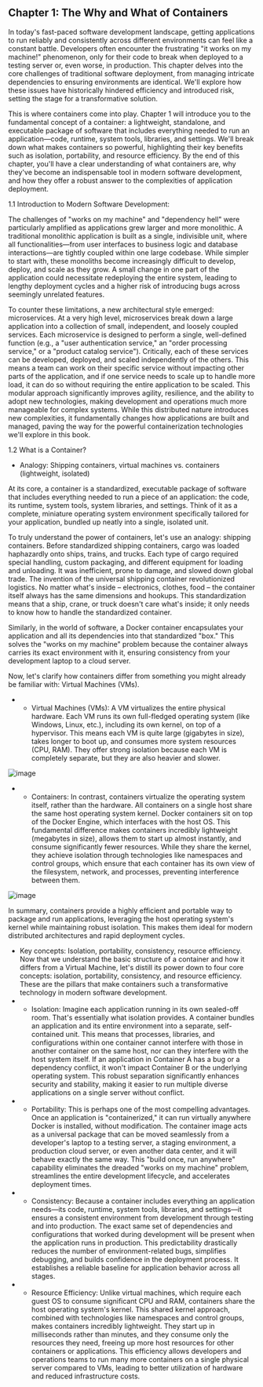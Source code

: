 ## Chapter 1: The Why and What of Containers

In today's fast-paced software development landscape, getting applications to run reliably and consistently across different environments can feel like a constant battle. Developers often encounter the frustrating "it works on my machine!" phenomenon, only for their code to break when deployed to a testing server or, even worse, in production. This chapter delves into the core challenges of traditional software deployment, from managing intricate dependencies to ensuring environments are identical. We'll explore how these issues have historically hindered efficiency and introduced risk, setting the stage for a transformative solution.

This is where containers come into play. Chapter 1 will introduce you to the fundamental concept of a container: a lightweight, standalone, and executable package of software that includes everything needed to run an application—code, runtime, system tools, libraries, and settings. We'll break down what makes containers so powerful, highlighting their key benefits such as isolation, portability, and resource efficiency. By the end of this chapter, you'll have a clear understanding of what containers are, why they've become an indispensable tool in modern software development, and how they offer a robust answer to the complexities of application deployment.

1.1 Introduction to Modern Software Development:

The challenges of "works on my machine" and "dependency hell" were particularly amplified as applications grew larger and more monolithic. A traditional monolithic application is built as a single, indivisible unit, where all functionalities—from user interfaces to business logic and database interactions—are tightly coupled within one large codebase. While simpler to start with, these monoliths become increasingly difficult to develop, deploy, and scale as they grow. A small change in one part of the application could necessitate redeploying the entire system, leading to lengthy deployment cycles and a higher risk of introducing bugs across seemingly unrelated features.

To counter these limitations, a new architectural style emerged: microservices. At a very high level, microservices break down a large application into a collection of small, independent, and loosely coupled services. Each microservice is designed to perform a single, well-defined function (e.g., a "user authentication service," an "order processing service," or a "product catalog service"). Critically, each of these services can be developed, deployed, and scaled independently of the others. This means a team can work on their specific service without impacting other parts of the application, and if one service needs to scale up to handle more load, it can do so without requiring the entire application to be scaled. This modular approach significantly improves agility, resilience, and the ability to adopt new technologies, making development and operations much more manageable for complex systems. While this distributed nature introduces new complexities, it fundamentally changes how applications are built and managed, paving the way for the powerful containerization technologies we'll explore in this book.

1.2 What is a Container?

* Analogy:
Shipping containers, virtual machines vs. containers (lightweight, isolated)

At its core, a container is a standardized, executable package of software that includes everything needed to run a piece of an application: the code, its runtime, system tools, system libraries, and settings. Think of it as a complete, miniature operating system environment specifically tailored for your application, bundled up neatly into a single, isolated unit.

To truly understand the power of containers, let's use an analogy: shipping containers. Before standardized shipping containers, cargo was loaded haphazardly onto ships, trains, and trucks. Each type of cargo required special handling, custom packaging, and different equipment for loading and unloading. It was inefficient, prone to damage, and slowed down global trade. The invention of the universal shipping container revolutionized logistics. No matter what's inside – electronics, clothes, food – the container itself always has the same dimensions and hookups. This standardization means that a ship, crane, or truck doesn't care what's inside; it only needs to know how to handle the standardized container.

Similarly, in the world of software, a Docker container encapsulates your application and all its dependencies into that standardized "box." This solves the "works on my machine" problem because the container always carries its exact environment with it, ensuring consistency from your development laptop to a cloud server.

Now, let's clarify how containers differ from something you might already be familiar with: Virtual Machines (VMs).

* * Virtual Machines (VMs):
A VM virtualizes the entire physical hardware. Each VM runs its own full-fledged operating system (like Windows, Linux, etc.), including its own kernel, on top of a hypervisor. This means each VM is quite large (gigabytes in size), takes longer to boot up, and consumes more system resources (CPU, RAM). They offer strong isolation because each VM is completely separate, but they are also heavier and slower.

![image](https://github.com/user-attachments/assets/6e23013f-adda-49e6-9246-7b3a28cdb85a)


* * Containers:
In contrast, containers virtualize the operating system itself, rather than the hardware. All containers on a single host share the same host operating system kernel. Docker containers sit on top of the Docker Engine, which interfaces with the host OS. This fundamental difference makes containers incredibly lightweight (megabytes in size), allows them to start up almost instantly, and consume significantly fewer resources. While they share the kernel, they achieve isolation through technologies like namespaces and control groups, which ensure that each container has its own view of the filesystem, network, and processes, preventing interference between them.

![image](https://github.com/user-attachments/assets/bc104d08-923e-4fbb-8658-167e8ac77dd7)

In summary, containers provide a highly efficient and portable way to package and run applications, leveraging the host operating system's kernel while maintaining robust isolation. This makes them ideal for modern distributed architectures and rapid deployment cycles.

* Key concepts: Isolation, portability, consistency, resource efficiency.
Now that we understand the basic structure of a container and how it differs from a Virtual Machine, let's distill its power down to four core concepts: isolation, portability, consistency, and resource efficiency. These are the pillars that make containers such a transformative technology in modern software development.
* * Isolation: Imagine each application running in its own sealed-off room. That's essentially what isolation provides. A container bundles an application and its entire environment into a separate, self-contained unit. This means that processes, libraries, and configurations within one container cannot interfere with those in another container on the same host, nor can they interfere with the host system itself. If an application in Container A has a bug or a dependency conflict, it won't impact Container B or the underlying operating system. This robust separation significantly enhances security and stability, making it easier to run multiple diverse applications on a single server without conflict.
* * Portability: This is perhaps one of the most compelling advantages. Once an application is "containerized," it can run virtually anywhere Docker is installed, without modification. The container image acts as a universal package that can be moved seamlessly from a developer's laptop to a testing server, a staging environment, a production cloud server, or even another data center, and it will behave exactly the same way. This "build once, run anywhere" capability eliminates the dreaded "works on my machine" problem, streamlines the entire development lifecycle, and accelerates deployment times.
* * Consistency: Because a container includes everything an application needs—its code, runtime, system tools, libraries, and settings—it ensures a consistent environment from development through testing and into production. The exact same set of dependencies and configurations that worked during development will be present when the application runs in production. This predictability drastically reduces the number of environment-related bugs, simplifies debugging, and builds confidence in the deployment process. It establishes a reliable baseline for application behavior across all stages.
* * Resource Efficiency: Unlike virtual machines, which require each guest OS to consume significant CPU and RAM, containers share the host operating system's kernel. This shared kernel approach, combined with technologies like namespaces and control groups, makes containers incredibly lightweight. They start up in milliseconds rather than minutes, and they consume only the resources they need, freeing up more host resources for other containers or applications. This efficiency allows developers and operations teams to run many more containers on a single physical server compared to VMs, leading to better utilization of hardware and reduced infrastructure costs.

